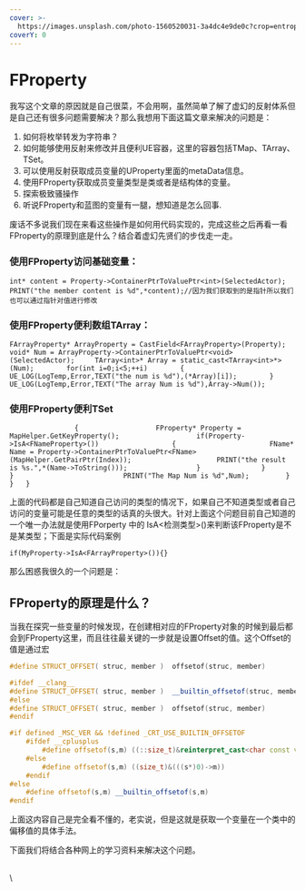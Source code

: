 ```yaml
---
cover: >-
  https://images.unsplash.com/photo-1560520031-3a4dc4e9de0c?crop=entropy&cs=srgb&fm=jpg&ixid=M3wxOTcwMjR8MHwxfHNlYXJjaHw1fHxQcm9wZXJ0eXxlbnwwfHx8fDE3MDExODIxMzF8MA&ixlib=rb-4.0.3&q=85
coverY: 0
---
```


# FProperty

我写这个文章的原因就是自己很菜，不会用啊，虽然简单了解了虚幻的反射体系但是自己还有很多问题需要解决？那么我想用下面这篇文章来解决的问题是：

1. 如何将枚举转发为字符串？
2. 如何能够使用反射来修改并且便利UE容器，这里的容器包括TMap、TArray、TSet。
3. 可以使用反射获取成员变量的UProperty里面的metaData信息。
4. 使用FProperty获取成员变量类型是类或者是结构体的变量。
5. 探索极致骚操作
6. 听说FProperty和蓝图的变量有一腿，想知道是怎么回事.

废话不多说我们现在来看这些操作是如何用代码实现的，完成这些之后再看一看FProperty的原理到底是什么？结合着虚幻先贤们的步伐走一走。

### 使用FProperty访问基础变量：

```
int* content = Property->ContainerPtrToValuePtr<int>(SelectedActor);		PRINT("the member content is %d",*content);//因为我们获取到的是指针所以我们也可以通过指针对值进行修改
```

### 使用FProperty便利数组TArray：

```
FArrayProperty* ArrayProperty = CastField<FArrayProperty>(Property);		void* Num = ArrayProperty->ContainerPtrToValuePtr<void>(SelectedActor);		TArray<int>* Array = static_cast<TArray<int>*>(Num);		for(int i=0;i<5;++i)		{			UE_LOG(LogTemp,Error,TEXT("the num is %d"),(*Array)[i]);		}		UE_LOG(LogTemp,Error,TEXT("The array Num is %d"),Array->Num());
```

### 使用FProperty便利TSet

```
				{					FProperty* Property = MapHelper.GetKeyProperty();					if(Property->IsA<FNameProperty>())					{						FName* Name = Property->ContainerPtrToValuePtr<FName>(MapHelper.GetPairPtr(Index));						PRINT("the result is %s.",*(Name->ToString()));					}				}			}							PRINT("The Map Num is %d",Num);			}		}	}
```

上面的代码都是自己知道自己访问的类型的情况下，如果自己不知道类型或者自己访问的变量可能是任意的类型的话真的头很大。针对上面这个问题目前自己知道的一个唯一办法就是使用FPorperty 中的 IsA<检测类型>()来判断该FProperty是不是某类型；下面是实际代码案例

```
if(MyProperty->IsA<FArrayProperty>()){}
```

那么困惑我很久的一个问题是：

## FProperty的原理是什么？

当我在探究一些变量的时候发现，在创建相对应的FProperty对象的时候到最后都会到FProperty这里，而且往往最关键的一步就是设置Offset的值。这个Offset的值是通过宏

```cpp
#define STRUCT_OFFSET( struc, member )  offsetof(struc, member)

#ifdef __clang__
#define STRUCT_OFFSET( struc, member )	__builtin_offsetof(struc, member)
#else
#define STRUCT_OFFSET( struc, member )	offsetof(struc, member)
#endif

#if defined _MSC_VER && !defined _CRT_USE_BUILTIN_OFFSETOF
    #ifdef __cplusplus
        #define offsetof(s,m) ((::size_t)&reinterpret_cast<char const volatile&>((((s*)0)->m)))
    #else
        #define offsetof(s,m) ((size_t)&(((s*)0)->m))
    #endif
#else
    #define offsetof(s,m) __builtin_offsetof(s,m)
#endif


```

上面这内容自己是完全看不懂的，老实说，但是这就是获取一个变量在一个类中的偏移值的具体手法。

下面我们将结合各种网上的学习资料来解决这个问题。





\
\
